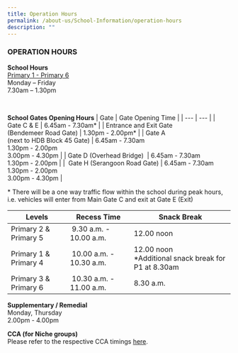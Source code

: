 ```yaml
---
title: Operation Hours
permalink: /about-us/School-Information/operation-hours
description: ""
---
```


### OPERATION HOURS

**School Hours** <br>
<u>Primary 1 - Primary 6 </u> <br>
Monday – Friday <br>
7.30am – 1.30pm <br>

<br>

**School Gates Opening Hours**
| Gate | Gate Opening Time |
| --- | --- |
| Gate C & E | 6.45am - 7.30am\* |
| Entrance and Exit Gate <br>(Bendemeer Road Gate) | 1.30pm - 2.00pm\* |
| Gate A <br>(next to HDB Block 45 Gate) | 6.45am - 7.30am <br>1.30pm - 2.00pm <br>3.00pm - 4.30pm |
| Gate D (Overhead Bridge)  | 6.45am - 7.30am<br>1.30pm - 2.00pm |
|  Gate H (Serangoon Road Gate) | 6.45am - 7.30am <br>1.30pm - 2.00pm <br>3.00pm - 4.30pm |

\* There will be a one way traffic flow within the school during peak hours, i.e. vehicles will enter from Main Gate C and exit at Gate E (Exit)


| Levels | Recess Time | Snack Break |
| --- | --- | --- |
| Primary 2 & Primary 5 |  9.30 a.m. - 10.00 a.m. | 12.00 noon |
| Primary 1 & Primary 4 |  10.00 a.m. - 10.30 a.m. | 12.00 noon <br>\*Additional snack break for P1 at 8.30am |
| Primary 3 & Primary 6 |  10.30 a.m. - 11.00 a.m. | 8.30 a.m. |

  

  

  

**Supplementary / Remedial** <br>
Monday, Thursday <br>
2.00pm - 4.00pm

  

**CCA (for Niche groups)** <br>
Please refer to the respective CCA timings [here](/cca/niche/overview).